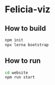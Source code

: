 # Felicia-viz

## How to build

```bash
npm init
npx lerna bootstrap
```

## How to run

```bash
cd website
npm run start
```